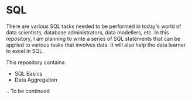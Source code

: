 # SQL

There are various SQL tasks needed to be performed in today's world of data scientists, database administrators, data modellers, etc. In this repository, I am planning to write a series of SQL statements that can be applied to various tasks that involves data. It will also help the data learner to excel in SQL.

This repository contains:

* SQL Basics
* Data Aggregation

.. To be continued

